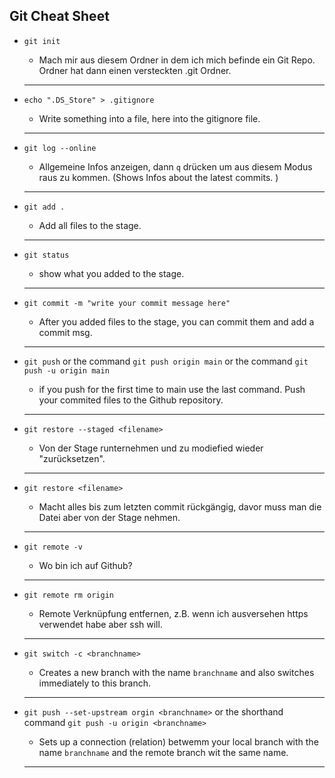 ## Git Cheat Sheet

- `git init`

  - Mach mir aus diesem Ordner in dem ich mich befinde ein Git Repo.
    Ordner hat dann einen versteckten .git Ordner.

  ***

- `echo ".DS_Store" > .gitignore`

  - Write something into a file, here into the gitignore file.

  ***

- `git log --online`

  - Allgemeine Infos anzeigen, dann `q` drücken um aus diesem Modus raus zu kommen.
    (Shows Infos about the latest commits. )

  ***

- `git add .`

  - Add all files to the stage.

  ***

- `git status`

  - show what you added to the stage.

  ***

- `git commit -m "write your commit message here"`

  - After you added files to the stage, you can commit them and add a commit msg.

  ***

- `git push` or the command `git push origin main` or the command `git push -u origin main`

  - if you push for the first time to main use the last command. Push your commited files to the Github repository.

  ***

- `git restore --staged <filename>`

  - Von der Stage runternehmen und zu modiefied wieder "zurücksetzen".

  ***

- `git restore <filename>`

  - Macht alles bis zum letzten commit rückgängig, davor muss man die Datei aber von der Stage nehmen.

  ***

- `git remote -v`

  - Wo bin ich auf Github?

  ***

- `git remote rm origin`

  - Remote Verknüpfung entfernen, z.B. wenn ich ausversehen https verwendet habe aber ssh will.

  ***

- `git switch -c <branchname>`

  - Creates a new branch with the name `branchname` and also switches immediately to this branch.

  ***

- `git push --set-upstream orgin <branchname>` or the shorthand command `git push -u origin <branchname>`

  - Sets up a connection (relation) betwemm your local branch with the name `branchname` and the remote branch wit the same name.

  ***
